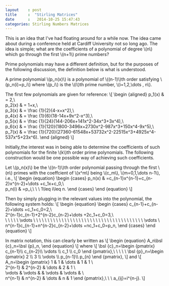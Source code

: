 ```yaml
---
layout    : post
title     :  "Stirling Matrices"
date      :   2014-10-25 15:47:43
categories: Stirling Numbers Matrices
---
```

This is an idea that I've had floating around for a while now. The idea came about during a conference held at Cardiff University
not so long ago. The idea is simple; what are the coefficients of a polynomial of degree \\(n\\) which go through the first \\(n+1\\) prime numbers? 

Prime polynomials may have a different definition, but for the purposes of the following discussion, the definition below is what is understood.

A prime polynomial \\(p\_n(x)\\) is a polynomial of \\((n-1)\\)th order satisfying \\(p\_n(i)=p\_i\\) where \\(p\_i\\) is the \\(i\\)th prime number, \\(i=1,2,\dots , n\\).

The first few polynomials are given for reference:
\\[ 
\begin {aligned}
p\_1(x) & = 2,\\\
p\_2(x) & = 1+x,\\\
p\_3(x) & = \frac {1}{2}(4-x+x^2),\\\
p\_4(x) & = \frac {1}{6}(18-14x+9x^2-x^3),\\\
p\_5(x) & = \frac {1}{24}(144-206x+141x^2-34x^3+3x^4),\\\
p\_6(x) & = \frac {1}{120}(1800-3496x+2730x^2-987x^3+150x^4-9x^5),\\\
p\_7(x) & = \frac {1}{720}(27360-61548x+53732x^2-22515x^3+4925x^4-537x^5+23x^6).
\end {aligned}
\\]

Initially,the interest was in being able to determine the coefficients of such polynomials for the finite \\(k\\)th order prime polynomials. The following construction would be one possible way of achieving such coefficients. 

Let \\(p\_n(x)\\) be the \\((n-1)\\)th order polynomial passing through the first \\(n\\) primes with the coeffcient of \\(x^m\\) being \\(c\_m\\), \\(m=0,1,\dots n-1\\), i.e.,
\\[
\begin {equation}
\begin {cases}
p\_n(x) & =c\_{n-1}x^{n-1}+c\_{n-2}x^{n-2}+\dots +c\_1x+c_0,\\\
p\_n(i) & =p\_i,\ \ \ 1\leq i\leq n.
\end {cases}
\end {equation}
\\]

Then by simply plugging in the relevant values into the polynomial, the following system holds:
\\[
\begin {equation}
\begin {cases}
c\_{n-1}+c\_{n-2}+\dots +c\_1+c\_0=2,\\\
2^{n-1}c\_{n-1}+2^{n-2}c\_{n-2}+\dots +2c\_1+c\_0=3,\\\
\ \ \ \ \ \vdots \ \ \ \ \ \ \ \ \ \ \ \ \ \ \ \ \ \ \ \ \ \ \ \ \ \ \ \ \ \ \ \ \ \ \ \ \ \ \ \vdots \\\
n^{n-1}c\_{n-1}+n^{n-2}c\_{n-2}+\dots +nc\_1+c\_0=p_n,
\end {cases}
\end {equation}
\\]

In matrix notation, this can clearly be written as
\\[
\begin {equation}
A\_n\bsl {c}\_n=\bsl {p}\_n,
\end {equation}
\\]
where
\\[
\bsl {c}\_n=\begin {pmatrix}
c\_{n-1}\\\ c\_{n-2}\\\ \vdots \\\ c\_1 \\\ c\_0
\end {pmatrix},\ \ \ \ \ \bsl {p}\_n=\begin {pmatrix}
2 \\\ 3 \\\ \vdots \\\ p\_{n-1}\\\ p\_{n}
\end {pmatrix},
\\]
and
\\[
A_n=\begin {pmatrix}
1 & 1 & \dots & 1 & 1 \\\
2^{n-1} & 2^{n-2} & \dots & 2 & 1 \\\
\vdots & \vdots & & \vdots & \vdots & \\\
n^{n-1} & n^{n-2} & \dots & n & 1 
\end {pmatrix},\ \ \ a_{ij}=i^{n-j}.
\\]
